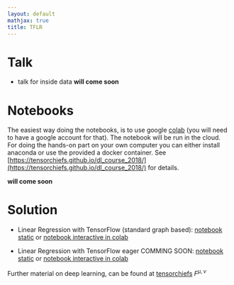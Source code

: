```yaml
---
layout: default
mathjax: true
title: TFLR
---
```


# Talk

* talk for inside data **will come soon**

# Notebooks 

The easiest way doing the notebooks, is to use google [colab](https://colab.research.google.com/) (you will need to have a google account for that). The notebook will be run in the cloud. For doing the hands-on part on your own computer you can either install anaconda or use the provided a docker container. See [https://tensorchiefs.github.io/dl_course_2018/](https://tensorchiefs.github.io/dl_course_2018/) for details.


 
**will come soon**

# Solution

* Linear Regression with TensorFlow (standard graph based): [notebook static](https://github.com/tensorchiefs/linear_regression/blob/master/linear_regression_tf.ipynb) or [notebook interactive in colab](https://colab.research.google.com/github/tensorchiefs/linear_regression/blob/master/linear_regression_tf.ipynb)

* Linear Regression with TensorFlow eager COMMING SOON: [notebook static](https://github.com/tensorchiefs/linear_regression/blob/master/linear_regression_tfeager.ipynb) or [notebook interactive in colab](https://colab.research.google.com/github/tensorchiefs/linear_regression/blob/master/linear_regression_tfeager.ipynb)

Further material on deep learning, can be found at [tensorchiefs](https://github.com/tensorchiefs/) $F^{\mu,\nu}$
